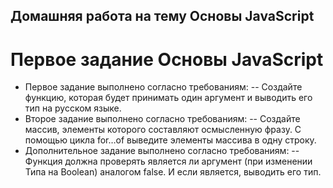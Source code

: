## Домашняя работа на тему Основы JavaScript
# Первое задание Основы JavaScript
- Первое задание выполнено согласно требованиям:
-- Создайте функцию, которая будет принимать один аргумент и выводить его тип на русском языке.
- Второе задание выполнено согласно требованиям:
-- Создайте массив, элементы которого составляют осмысленную фразу. С помощью цикла for…of выведите элементы массива в одну строку.
- Дополнительное задание выполнено согласно требованиям: 
-- Функция должна проверять является ли аргумент (при изменении Типа на Boolean) аналогом false. И если является, выводить его тип. 
